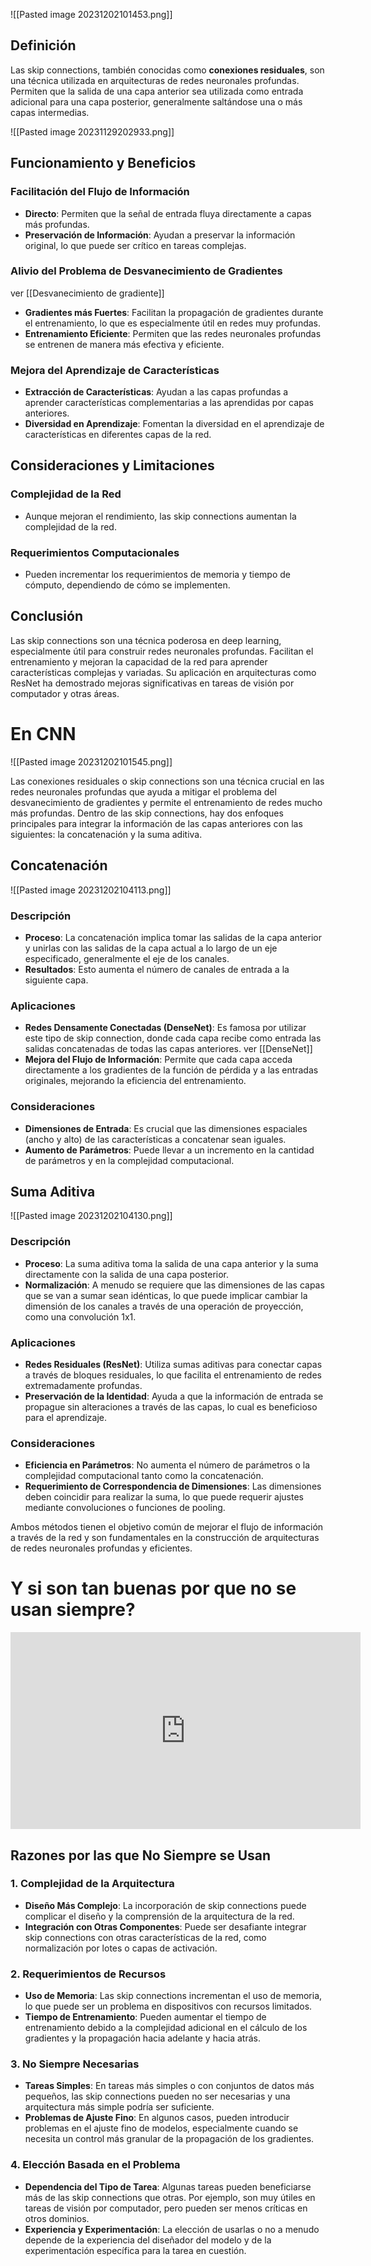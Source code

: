 ![[Pasted image 20231202101453.png]]
## Definición

Las skip connections, también conocidas como **conexiones residuales**, son una técnica utilizada en arquitecturas de redes neuronales profundas. Permiten que la salida de una capa anterior sea utilizada como entrada adicional para una capa posterior, generalmente saltándose una o más capas intermedias.

![[Pasted image 20231129202933.png]]
## Funcionamiento y Beneficios

### Facilitación del Flujo de Información

- **Directo**: Permiten que la señal de entrada fluya directamente a capas más profundas.
- **Preservación de Información**: Ayudan a preservar la información original, lo que puede ser crítico en tareas complejas.

### Alivio del Problema de Desvanecimiento de Gradientes
ver [[Desvanecimiento de gradiente]]
- **Gradientes más Fuertes**: Facilitan la propagación de gradientes durante el entrenamiento, lo que es especialmente útil en redes muy profundas.
- **Entrenamiento Eficiente**: Permiten que las redes neuronales profundas se entrenen de manera más efectiva y eficiente.

### Mejora del Aprendizaje de Características

- **Extracción de Características**: Ayudan a las capas profundas a aprender características complementarias a las aprendidas por capas anteriores.
- **Diversidad en Aprendizaje**: Fomentan la diversidad en el aprendizaje de características en diferentes capas de la red.

## Consideraciones y Limitaciones

### Complejidad de la Red

- Aunque mejoran el rendimiento, las skip connections aumentan la complejidad de la red.

### Requerimientos Computacionales

- Pueden incrementar los requerimientos de memoria y tiempo de cómputo, dependiendo de cómo se implementen.

## Conclusión

Las skip connections son una técnica poderosa en deep learning, especialmente útil para construir redes neuronales profundas. Facilitan el entrenamiento y mejoran la capacidad de la red para aprender características complejas y variadas. Su aplicación en arquitecturas como ResNet ha demostrado mejoras significativas en tareas de visión por computador y otras áreas.

# En CNN

![[Pasted image 20231202101545.png]]

Las conexiones residuales o skip connections son una técnica crucial en las redes neuronales profundas que ayuda a mitigar el problema del desvanecimiento de gradientes y permite el entrenamiento de redes mucho más profundas. Dentro de las skip connections, hay dos enfoques principales para integrar la información de las capas anteriores con las siguientes: la concatenación y la suma aditiva.

## Concatenación

![[Pasted image 20231202104113.png]]


### Descripción
- **Proceso**: La concatenación implica tomar las salidas de la capa anterior y unirlas con las salidas de la capa actual a lo largo de un eje especificado, generalmente el eje de los canales.
- **Resultados**: Esto aumenta el número de canales de entrada a la siguiente capa.
  
### Aplicaciones
- **Redes Densamente Conectadas (DenseNet)**: Es famosa por utilizar este tipo de skip connection, donde cada capa recibe como entrada las salidas concatenadas de todas las capas anteriores. ver [[DenseNet]]
- **Mejora del Flujo de Información**: Permite que cada capa acceda directamente a los gradientes de la función de pérdida y a las entradas originales, mejorando la eficiencia del entrenamiento.

### Consideraciones
- **Dimensiones de Entrada**: Es crucial que las dimensiones espaciales (ancho y alto) de las características a concatenar sean iguales.
- **Aumento de Parámetros**: Puede llevar a un incremento en la cantidad de parámetros y en la complejidad computacional.

## Suma Aditiva

![[Pasted image 20231202104130.png]]

### Descripción
- **Proceso**: La suma aditiva toma la salida de una capa anterior y la suma directamente con la salida de una capa posterior.
- **Normalización**: A menudo se requiere que las dimensiones de las capas que se van a sumar sean idénticas, lo que puede implicar cambiar la dimensión de los canales a través de una operación de proyección, como una convolución 1x1.

### Aplicaciones
- **Redes Residuales (ResNet)**: Utiliza sumas aditivas para conectar capas a través de bloques residuales, lo que facilita el entrenamiento de redes extremadamente profundas.
- **Preservación de la Identidad**: Ayuda a que la información de entrada se propague sin alteraciones a través de las capas, lo cual es beneficioso para el aprendizaje.

### Consideraciones
- **Eficiencia en Parámetros**: No aumenta el número de parámetros o la complejidad computacional tanto como la concatenación.
- **Requerimiento de Correspondencia de Dimensiones**: Las dimensiones deben coincidir para realizar la suma, lo que puede requerir ajustes mediante convoluciones o funciones de pooling.

Ambos métodos tienen el objetivo común de mejorar el flujo de información a través de la red y son fundamentales en la construcción de arquitecturas de redes neuronales profundas y eficientes.


# Y si son tan buenas por que no se usan siempre?

<iframe width="560" height="315" src="https://www.youtube.com/embed/de-Oi1kX7is?si=AzmoFPXE1l_3PUb-" title="YouTube video player" frameborder="0" allow="accelerometer; autoplay; clipboard-write; encrypted-media; gyroscope; picture-in-picture; web-share" allowfullscreen></iframe>

## Razones por las que No Siempre se Usan

### 1. Complejidad de la Arquitectura

- **Diseño Más Complejo**: La incorporación de skip connections puede complicar el diseño y la comprensión de la arquitectura de la red.
- **Integración con Otras Componentes**: Puede ser desafiante integrar skip connections con otras características de la red, como normalización por lotes o capas de activación.

### 2. Requerimientos de Recursos

- **Uso de Memoria**: Las skip connections incrementan el uso de memoria, lo que puede ser un problema en dispositivos con recursos limitados.
- **Tiempo de Entrenamiento**: Pueden aumentar el tiempo de entrenamiento debido a la complejidad adicional en el cálculo de los gradientes y la propagación hacia adelante y hacia atrás.

### 3. No Siempre Necesarias

- **Tareas Simples**: En tareas más simples o con conjuntos de datos más pequeños, las skip connections pueden no ser necesarias y una arquitectura más simple podría ser suficiente.
- **Problemas de Ajuste Fino**: En algunos casos, pueden introducir problemas en el ajuste fino de modelos, especialmente cuando se necesita un control más granular de la propagación de los gradientes.

### 4. Elección Basada en el Problema

- **Dependencia del Tipo de Tarea**: Algunas tareas pueden beneficiarse más de las skip connections que otras. Por ejemplo, son muy útiles en tareas de visión por computador, pero pueden ser menos críticas en otros dominios.
- **Experiencia y Experimentación**: La elección de usarlas o no a menudo depende de la experiencia del diseñador del modelo y de la experimentación específica para la tarea en cuestión.



